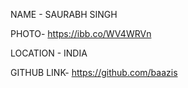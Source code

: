 NAME - SAURABH SINGH

PHOTO- https://ibb.co/WV4WRVn

LOCATION - INDIA

GITHUB LINK- https://github.com/baazis
